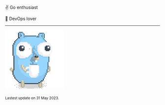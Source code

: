 :v: Go enthusiast

:muscle: DevOps lover

---

![Image alt text](/images/gopher_with_coffee.gif)


<sub>Lastest update on 31 May 2023.</sub>

